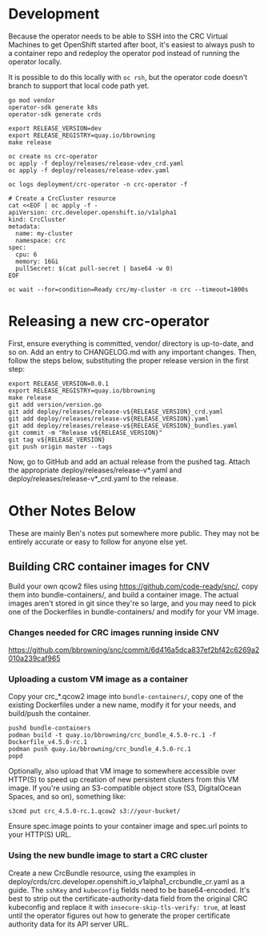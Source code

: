 # Development

Because the operator needs to be able to SSH into the CRC Virtual
Machines to get OpenShift started after boot, it's easiest to always
push to a container repo and redeploy the operator pod instead of
running the operator locally.

It is possible to do this locally with `oc rsh`, but the operator code
doesn't branch to support that local code path yet.

```
go mod vendor
operator-sdk generate k8s
operator-sdk generate crds

export RELEASE_VERSION=dev
export RELEASE_REGISTRY=quay.io/bbrowning
make release

oc create ns crc-operator
oc apply -f deploy/releases/release-vdev_crd.yaml
oc apply -f deploy/releases/release-vdev.yaml

oc logs deployment/crc-operator -n crc-operator -f

# Create a CrcCluster resource
cat <<EOF | oc apply -f -
apiVersion: crc.developer.openshift.io/v1alpha1
kind: CrcCluster
metadata:
  name: my-cluster
  namespace: crc
spec:
  cpu: 6
  memory: 16Gi
  pullSecret: $(cat pull-secret | base64 -w 0)
EOF

oc wait --for=condition=Ready crc/my-cluster -n crc --timeout=1800s
```


# Releasing a new crc-operator

First, ensure everything is committed, vendor/ directory is
up-to-date, and so on. Add an entry to CHANGELOG.md with any important
changes. Then, follow the steps below, substituting the proper release
version in the first step:

```
export RELEASE_VERSION=0.0.1
export RELEASE_REGISTRY=quay.io/bbrowning
make release
git add version/version.go
git add deploy/releases/release-v${RELEASE_VERSION}_crd.yaml 
git add deploy/releases/release-v${RELEASE_VERSION}.yaml
git add deploy/releases/release-v${RELEASE_VERSION}_bundles.yaml
git commit -m "Release v${RELEASE_VERSION}"
git tag v${RELEASE_VERSION}
git push origin master --tags
```

Now, go to GitHub and add an actual release from the pushed
tag. Attach the appropriate deploy/releases/release-v*.yaml and
deploy/releases/release-v*_crd.yaml to the release.

# Other Notes Below

These are mainly Ben's notes put somewhere more public. They may not
be entirely accurate or easy to follow for anyone else yet.

## Building CRC container images for CNV

Build your own qcow2 files using https://github.com/code-ready/snc/,
copy them into bundle-containers/, and build a container image. The
actual images aren't stored in git since they're so large, and you may
need to pick one of the Dockerfiles in bundle-containers/ and modify
for your VM image.

### Changes needed for CRC images running inside CNV

https://github.com/bbrowning/snc/commit/6d416a5dca837ef2bf42c6269a2010a239caf965


### Uploading a custom VM image as a container

Copy your crc_*.qcow2 image into `bundle-containers/`, copy one of the
existing Dockerfiles under a new name, modify it for your needs, and
build/push the container.

```
pushd bundle-containers
podman build -t quay.io/bbrowning/crc_bundle_4.5.0-rc.1 -f Dockerfile_v4.5.0-rc.1
podman push quay.io/bbrowning/crc_bundle_4.5.0-rc.1
popd
```

Optionally, also upload that VM image to somewhere accessible over
HTTP(S) to speed up creation of new persistent clusters from this VM
image. If you're using an S3-compatible object store (S3, DigitalOcean
Spaces, and so on), something like:

```
s3cmd put crc_4.5.0-rc.1.qcow2 s3://your-bucket/
```

Ensure spec.image points to your container image and spec.url points
to your HTTP(S) URL.

### Using the new bundle image to start a CRC cluster

Create a new CrcBundle resource, using the examples in
deploy/crds/crc.developer.openshift.io_v1alpha1_crcbundle_cr.yaml as a
guide. The `sshKey` and `kubeconfig` fields need to be
base64-encoded. It's best to strip out the certificate-authority-data
field from the original CRC kubeconfig and replace it with
`insecure-skip-tls-verify: true`, at least until the operator figures
out how to generate the proper certificate authority data for its API
server URL.
